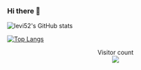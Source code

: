 ### Hi there 👋
![levi52's GitHub stats](https://github-readme-stats.vercel.app/api?username=levi52&show_icons=true&theme=tokyonight)

[![Top Langs](https://github-readme-stats.vercel.app/api/top-langs/?username=levi52)](https://github.com/levi52/github-readme-stats)

<p align="center"> 
  Visitor count<br>
  <img src="https://profile-counter.glitch.me/levi52/count.svg" />
</p>
<!--
**levi52/levi52** is a ✨ _special_ ✨ repository because its `README.md` (this file) appears on your GitHub profile.

Here are some ideas to get you started:

- 🔭 I’m currently working on ...
- 🌱 I’m currently learning ...
- 👯 I’m looking to collaborate on ...
- 🤔 I’m looking for help with ...
- 💬 Ask me about ...
- 📫 How to reach me: ...
- 😄 Pronouns: ...
- ⚡ Fun fact: ...
-->


## redesigned-waffle  
## This is just a very EASY demo on OpenCV  
## However,maybe there is a new way to recognize number without using deep method.  
## Please contact me if you want use it in business :)  
